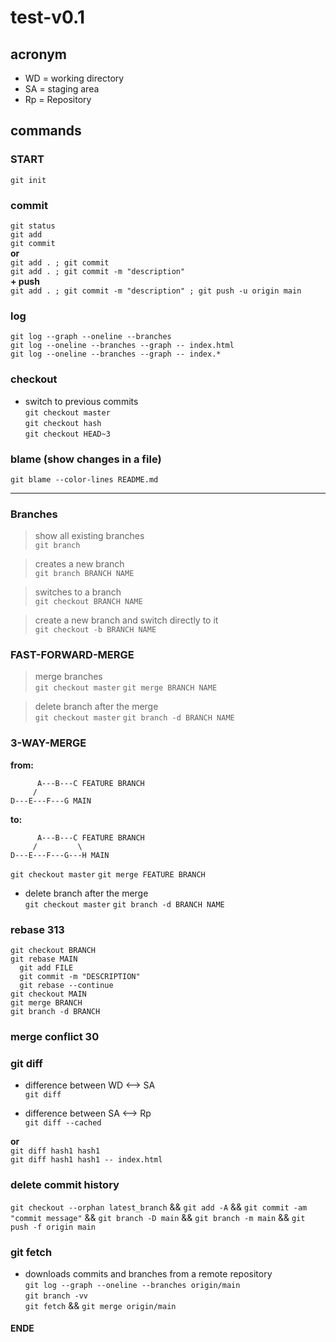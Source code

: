 # test-v0.1
## acronym
- WD = working directory
- SA = staging area
- Rp = Repository


## commands

### START
`git init`


### commit
`git status`\
`git add`\
`git commit`\
**or**\
`git add . ; git commit`\
`git add . ; git commit -m "description"`\
**+ push**\
`git add . ; git commit -m "description" ; git push -u origin main`

### log
`git log --graph --oneline --branches`\
`git log --oneline --branches --graph -- index.html`\
`git log --oneline --branches --graph -- index.*`

### checkout
- switch to previous commits\
`git checkout master`\
`git checkout hash`\
`git checkout HEAD~3`

### blame (show changes in a file)
`git blame --color-lines README.md`
___

### Branches
> show all existing branches\
`git branch`

> creates a new branch\
`git branch BRANCH NAME`

> switches to a branch\
`git checkout BRANCH NAME`

> create a new branch and switch directly to it\
`git checkout -b BRANCH NAME`

### FAST-FORWARD-MERGE
> merge branches\
`git checkout master` `git merge BRANCH NAME`

> delete branch after the merge\
`git checkout master` `git branch -d BRANCH NAME`

### 3-WAY-MERGE
**from:**

          A---B---C FEATURE BRANCH
         /
    D---E---F---G MAIN

**to:**

          A---B---C FEATURE BRANCH
         /         \
    D---E---F---G---H MAIN


`git checkout master` `git merge FEATURE BRANCH`

- delete branch after the merge\
`git checkout master` `git branch -d BRANCH NAME`

### rebase 313
`git checkout BRANCH`\
`git rebase MAIN`\
`  git add FILE`\
`  git commit -m "DESCRIPTION"`\
`  git rebase --continue`\
`git checkout MAIN`\
`git merge BRANCH`\
`git branch -d BRANCH`
### merge conflict 30

### git diff
- difference between WD <--> SA\
`git diff`

- difference between SA <--> Rp\
`git diff --cached`

**or**\
`git diff hash1 hash1`\
`git diff hash1 hash1 -- index.html`

### delete commit history

`git checkout --orphan latest_branch` &&
`git add -A` &&
`git commit -am "commit message"` &&
`git branch -D main` &&
`git branch -m main` &&
`git push -f origin main`


### git fetch
- downloads commits and branches from a remote repository\
`git log --graph --oneline --branches origin/main`\
`git branch -vv`\
`git fetch` && `git merge origin/main`
#### ENDE
